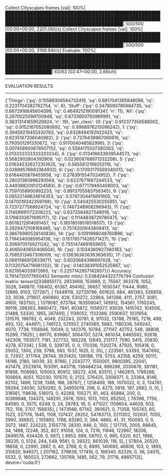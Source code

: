 
Collect Cityscapes frames [val]: 100%|██████████████████████████████████████████████████████████████████████████████████████████████████████████████████████████████████████████| 500/500 [00:00<00:00, 2201.06it/s]
Collect Cityscapes frames [val]: 100%|██████████████████████████████████████████████████████████████████████████████████████████████████████████████████████████████████████████| 500/500 [00:00<00:00, 3199.94it/s]
Evaluate: 100%|█████████████████████████████████████████████████████████████████████████████████████████████████████████████████████████████████████████████████████████████████████| 63/63 [02:47<00:00,  2.66s/it]
******************
EVALUATION RESULTS
******************
{'Things': {'pq': 0.15589306564732416, 'sq': 0.6817041395848096, 'rq': 0.2231704382762754, 'n': 8}, 'Stuff': {'pq': 0.3478093785684735, 'sq': 0.6672916645604098, 'rq': 0.4649212190091347, 'n': 11}, 'All': {'pq': 0.2670025099700948, 'sq': 0.6733600750969991, 'rq': 0.36313141659529924, 'n': 19}, 'per_class': {0: {'pq': 0.912377356588002, 'sq': 0.9152167052080892, 'rq': 0.9968976215098242}, 1: {'pq': 0.39459219455330763, 'sq': 0.6328494192922425, 'rq': 0.6235167206040992}, 2: {'pq': 0.7276438967060616, 'sq': 0.793501291330672, 'rq': 0.917004048582996}, 3: {'pq': 0.007458900676507152, 'sq': 0.5594175507380363, 'rq': 0.013333333333333334}, 4: {'pq': 0.013416633939544573, 'sq': 0.5682902804392809, 'rq': 0.023608768971332208}, 5: {'pq': 0.016342326272351625, 'sq': 0.5655612199253116, 'rq': 0.02889576883384933}, 6: {'pq': 0.17093175559340013, 'sq': 0.6184405879455658, 'rq': 0.2763915547024952}, 7: {'pq': 0.28031360996293564, 'sq': 0.6237671667244533, 'rq': 0.44938820912124583}, 8: {'pq': 0.677179463459003, 'sq': 0.7597058900992233, 'rq': 0.8913705583756345}, 9: {'pq': 0.08522149624614353, 'sq': 0.5797304415691605, 'rq': 0.1470019342359768}, 10: {'pq': 0.540425530255951, 'sq': 0.7237277568924724, 'rq': 0.7467248908296943}, 11: {'pq': 0.11459991172208223, 'sq': 0.6372564627548016, 'rq': 0.1798332671695117}, 12: {'pq': 0.11144838729780475, 'sq': 0.6018212914081457, 'rq': 0.18518518518518517}, 13: {'pq': 0.2929472108168485, 'sq': 0.7574200643809413, 'rq': 0.38676980528140836}, 14: {'pq': 0.1091998048760896, 'sq': 0.7194340085954138, 'rq': 0.15178571428571427}, 15: {'pq': 0.3069705159211242, 'sq': 0.7551474691659655, 'rq': 0.4065040650406504}, 16: {'pq': 0.1034360927360183, 'sq': 0.7585313467308009, 'rq': 0.13636363636363635}, 17: {'pq': 0.06815869128336711, 'sq': 0.6020684396697428, 'rq': 0.11320754716981132}, 18: {'pq': 0.14038391052525867, 'sq': 0.621954033972665, 'rq': 0.2257142857142857}}}
Accuracy: 0.7914720177650452
Semantic mIoU: 0.5384244322776794
Confusion matrix:
tensor([[338855173,   2933668,    153988,         0,     75567,    363378,
              1052,      3028,    348870,    138402,     61367,    494162,
             36657,   1630347,     11444,      9080,     12869,      8103,
            127287],
        [ 13449118,  32729799,    601620,       684,    461383,    526859,
                33,      3038,    211807,    490660,       428,    530272,
             22964,    341388,      4111,      2757,      3081,      4900,
            183750],
        [  1379087,    973784, 183508047,    145912,    154561,   1760245,
             99116,    298263,   8860472,      7941,    803872,   1056577,
             93039,   1415742,    104506,     21488,     53330,      1955,
            267491],
        [  1136052,   1133389,   2590637,   1031954,    131576,    198782,
                 0,      4049,    232243,     20781,         8,     97032,
             13788,     75185,      7218,       499,       493,       132,
             44497],
        [   746123,    525557,   2740565,      5882,   1180338,    549242,
              4070,      7739,   1158846,     10049,         0,    142376,
             10784,    271147,     42753,       548,     38808,     15289,
             71625],
        [    89170,    839967,   3064707,      5274,    861034,   6465592,
             92618,    142309,   1153577,      7181,    327732,    185228,
             12645,    213177,      7590,      5415,     20830,      4278,
             67334],
        [      538,         0,    329735,         0,         0,    170336,
           1120274,     47925,    105418,         0,     25052,      1300,
               239,      3796,       583,      1537,      1625,         0,
                35],
        [   223561,     53393,   1547692,         0,     72937,    371764,
             28744,   3531420,    126188,       179,      5753,     42158,
              4259,     50111,     14196,      2180,     14039,        33,
              9766],
        [  2543777,   1550001,   9800395,     22041,    421475,   2523974,
            153091,    443718, 136484234,    986288,   2030878,    381161,
             91858,   1106983,    105003,     80912,     58272,       436,
             83511],
        [  1462815,   1789266,    100664,      4051,    152030,    101570,
                 0,      2122,    576425,   3309371,         0,     23364,
              8146,     62102,      1498,      1239,      1388,       188,
             28787],
        [  1258469,       188,   1070022,         0,         3,    134761,
             59294,     24030,   3250292,         0,  24955019,       296,
                 0,      4275,      5818,       197,      2683,         0,
                 0],
        [   318561,    119638,    516013,         0,     42268,    105271,
                81,       463,     65884,       200,         0,  10369946,
            134373,    148291,      2976,      1593,      1513,      1103,
             85250],
        [    78398,      7756,     64580,         0,      3575,      6249,
                 0,        24,     28783,        16,         0,    471027,
           1109604,     44629,       503,       752,       158,      2707,
            156835],
        [  1473569,     67142,    360621,         0,     71358,    105743,
                60,      1523,    337176,      1845,      1108,    137437,
             29252,  54783713,   2211302,    102631,      7055,      2990,
             36692],
        [   105892,      1766,     83280,         0,       384,      4860,
                41,        31,    150093,         0,         0,      3072,
              1487,    224220,   2155779,     28310,       846,         0,
               150],
        [   121735,      2005,     88645,        34,      1468,     12246,
               352,       827,     91058,       124,         0,      7216,
             11846,    122667,     18206,   2649576,    434428,         0,
               687],
        [     8953,       686,     58702,         0,       985,      5320,
               821,      1986,     38235,         0,      5124,       244,
               549,      9561,         0,     39322,    861039,       116,
                 5],
        [    57804,     20520,     18658,         0,     22991,      2867,
                 0,        40,      2768,         0,         0,      8995,
            140693,     46806,       103,         0,      1893,    310620,
             94657],
        [   207162,    379639,    177416,         0,    189340,     62326,
                 0,        36,     24015,      5532,         0,    160023,
            273662,    135769,      1485,       562,        79,     21716,
           4865713]], device='cuda:0')
******************